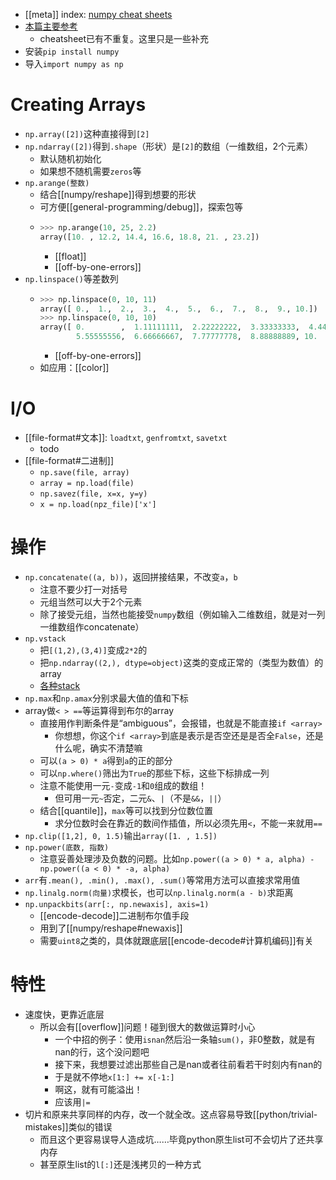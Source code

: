 - [[meta]] index: [numpy cheat sheets](https://www.kaggle.com/getting-started/255139)
- [本篇主要参考](https://s3.amazonaws.com/assets.datacamp.com/blog_assets/Numpy_Python_Cheat_Sheet.pdf)
  - cheatsheet已有不重复。这里只是一些补充
- 安装`pip install numpy`
- 导入`import numpy as np`
# Creating Arrays
- `np.array([2])`这种直接得到`[2]`
- `np.ndarray([2])`得到`.shape`（形状）是`[2]`的数组（一维数组，2个元素）
  - 默认随机初始化
  - 如果想不随机需要`zeros`等
- `np.arange(整数)`
  - 结合[[numpy/reshape]]得到想要的形状
  - 可方便[[general-programming/debug]]，探索包等
  - ```python
    >>> np.arange(10, 25, 2.2)
    array([10. , 12.2, 14.4, 16.6, 18.8, 21. , 23.2])
    ```
    - [[float]]
    - [[off-by-one-errors]]
- `np.linspace()`等差数列
  - ```python
    >>> np.linspace(0, 10, 11)
    array([ 0.,  1.,  2.,  3.,  4.,  5.,  6.,  7.,  8.,  9., 10.])
    >>> np.linspace(0, 10, 10) 
    array([ 0.        ,  1.11111111,  2.22222222,  3.33333333,  4.44444444,
            5.55555556,  6.66666667,  7.77777778,  8.88888889, 10.        ])
    ```
    - [[off-by-one-errors]]
  - 如应用：[[color]]
# I/O
- [[file-format#文本]]: `loadtxt`, `genfromtxt`, `savetxt`
  - todo
- [[file-format#二进制]]
  - `np.save(file, array)`
  - `array = np.load(file)`
  - `np.savez(file, x=x, y=y)`
  - `x = np.load(npz_file)['x']`
# 操作
- `np.concatenate((a, b))`，返回拼接结果，不改变`a`，`b`
  - 注意不要少打一对括号
  - 元组当然可以大于2个元素
  - 除了接受元组，当然也能接受`numpy`数组（例如输入二维数组，就是对一列一维数组作concatenate）
- `np.vstack`
  - 把`[(1,2),(3,4)]`变成`2*2`的
  - 把`np.ndarray((2,), dtype=object)`这类的变成正常的（类型为数值）的array
  - [各种stack](https://blog.csdn.net/csdn15698845876/article/details/73380803)
- `np.max`和`np.amax`分别求最大值的值和下标
- array做`< > ==`等运算得到布尔的array
  - 直接用作判断条件是“ambiguous”，会报错，也就是不能直接`if <array>`
    - 你想想，你这个`if <array>`到底是表示是否空还是是否全`False`，还是什么呢，确实不清楚嘛
  - 可以`(a > 0) * a`得到`a`的正的部分
  - 可以`np.where()`筛出为`True`的那些下标，这些下标排成一列
  - 注意不能使用一元`-`变成`-1`和`0`组成的数组！
    - 但可用一元`~`否定，二元`&`、`|`（不是`&&`，`||`）
  - 结合[[quantile]]，`max`等可以找到分位数位置
    - 求分位数时会在靠近的数间作插值，所以必须先用`<`，不能一来就用`==`
- `np.clip([1,2], 0, 1.5)`输出`array([1. , 1.5])`
- `np.power(底数, 指数)`
  - 注意妥善处理涉及负数的问题。比如`np.power((a > 0) * a, alpha) - np.power((a < 0) * -a, alpha)`
- `arr`有`.mean(), .min(), .max(), .sum()`等常用方法可以直接求常用值
- `np.linalg.norm(向量)`求模长，也可以`np.linalg.norm(a - b)`求距离
- `np.unpackbits(arr[:, np.newaxis], axis=1)`
  - [[encode-decode]]二进制布尔值手段
  - 用到了[[numpy/reshape#newaxis]]
  - 需要`uint8`之类的，具体就跟底层[[encode-decode#计算机编码]]有关
# 特性
- 速度快，更靠近底层
  - 所以会有[[overflow]]问题！碰到很大的数做运算时小心
    - 一个中招的例子：使用`isnan`然后沿一条轴`sum()`，非0整数，就是有nan的行，这个没问题吧
    - 接下来，我想要过滤出那些自己是nan或者往前看若干时刻内有nan的
    - 于是就不停地`x[1:] += x[-1:]`
    - 啊这，就有可能溢出！
    - 应该用`|=`
- 切片和原来共享同样的内存，改一个就全改。这点容易导致[[python/trivial-mistakes]]类似的错误
  - 而且这个更容易误导人造成坑……毕竟python原生list可不会切片了还共享内存
  - 甚至原生list的`l[:]`还是浅拷贝的一种方式